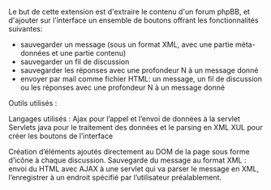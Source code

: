 Le but de cette extension est d'extraire le contenu d'un forum phpBB, et d'ajouter sur
l'interface un ensemble de boutons offrant les fonctionnalités suivantes:
- sauvegarder un message (sous un format XML, avec une partie méta-données et une
partie contenu)
- sauvegarder un fil de discussion
- sauvegarder les réponses avec une profondeur N à un message donné
- envoyer par mail comme fichier HTML: un message, un fil de discussion ou les
réponses avec une profondeur N à un message donné


Outils utilisés :

Langages utilisés :
Ajax pour l’appel et l’envoi de données à la servlet
Servlets java pour le traitement des données et le parsing en XML
XUL pour créer les boutons de l’interface




Création d’éléments ajoutés directement au DOM de la page sous forme d’icône à chaque discussion.
Sauvegarde du message au format XML : envoi du HTML avec AJAX à une servlet qui va parser le message en XML, l’enregistrer à un endroit spécifié par l’utilisateur préalablement.